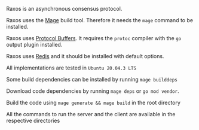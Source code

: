 Raxos is an asynchronous consensus protocol.

Raxos uses the [Mage](https://magefile.org/) build tool. Therefore it needs the ```mage``` command to be installed.


Raxos uses [Protocol Buffers](https://developers.google.com/protocol-buffers/).
It requires the ```protoc``` compiler with the ```go``` output plugin installed.


Raxos uses [Redis](https://redis.io/topics/quickstart) and it should be installed with default options.

All implementations are tested in ```Ubuntu 20.04.3 LTS```

Some build dependencies can be installed by running ```mage builddeps```

Download code dependencies by running ```mage deps``` or ```go mod vendor```.

Build the code using ```mage generate && mage build``` in the root directory

All the commands to run the server and the client are available in the respective directories